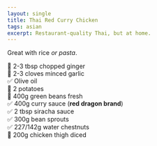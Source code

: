 ```yaml
---
layout: single
title: Thai Red Curry Chicken  
tags: asian
excerpt: Restaurant-quality Thai, but at home.
---
```

Great with rice *or pasta*.

🔪 2-3 tbsp chopped ginger  
🔪 2-3 cloves minced garlic  
✅ Olive oil  
🔪 2 potatoes  
🔪 400g green beans fresh  
✅ 400g curry sauce (**red dragon brand**)  
✅ 2 tbsp siracha sauce  
✅ 300g bean sprouts  
✅ 227/142g water chestnuts  
🔪 200g chicken thigh diced  